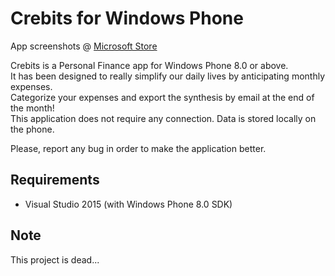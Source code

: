 # Crebits for Windows Phone

App screenshots @ [Microsoft Store](https://www.microsoft.com/fr-bi/store/p/crebits/9wzdncrddlrk)

Crebits is a Personal Finance app for Windows Phone 8.0 or above.\
It has been designed to really simplify our daily lives by anticipating monthly expenses.\
Categorize your expenses and export the synthesis by email at the end of the month!\
This application does not require any connection. Data is stored locally on the phone.

Please, report any bug in order to make the application better.

## Requirements

- Visual Studio 2015 (with Windows Phone 8.0 SDK)

## Note

 This project is dead...